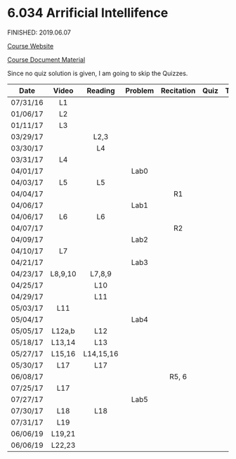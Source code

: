 6.034 Arrificial Intellifence
===

FINISHED: 2019.06.07

[Course Website](http://ocw.mit.edu/courses/electrical-engineering-and-computer-science/6-034-artificial-intelligence-fall-2010/index.htm)

[Course Document Material](http://courses.csail.mit.edu/6.034f/ai3/)

Since no quiz solution is given, I am going to skip the Quizzes. 

|Date       |Video     |Reading   |Problem  |Recitation|Quiz     |Tutorial |
|-----------|:--------:|:--------:|:-------:|:--------:|:-------:|:-------:|
|07/31/16   |L1        |          |         |          |         |         |
|01/06/17   |L2        |          |         |          |         |         |
|01/11/17   |L3        |          |         |          |         |         |
|03/29/17   |          |L2,3      |         |          |         |         |
|03/30/17   |          |L4        |         |          |         |         |
|03/31/17   |L4        |          |         |          |         |         |
|04/01/17   |          |          |Lab0     |          |         |         |
|04/03/17   |L5        |L5        |         |          |         |         |
|04/04/17   |          |          |         |R1        |         |         |
|04/06/17   |          |          |Lab1     |          |         |         |
|04/06/17   |L6        |L6        |         |          |         |         |
|04/07/17   |          |          |         |R2        |         |         |
|04/09/17   |          |          |Lab2     |          |         |         |
|04/10/17   |L7        |          |         |          |         |         |
|04/21/17   |          |          |Lab3     |          |         |         |
|04/23/17   |L8,9,10   |L7,8,9    |         |          |         |         |
|04/25/17   |          |L10       |         |          |         |         |
|04/29/17   |          |L11       |         |          |         |         |
|05/03/17   |L11       |          |         |          |         |         |
|05/04/17   |          |          |Lab4     |          |         |         |
|05/05/17   |L12a,b    |L12       |         |          |         |         |
|05/18/17   |L13,14    |L13       |         |          |         |         |
|05/27/17   |L15,16    |L14,15,16 |         |          |         |         |
|05/30/17   |L17       |L17       |         |          |         |         |
|06/08/17   |          |          |         |R5, 6     |         |         |
|07/25/17   |L17       |          |         |          |         |         |
|07/27/17   |          |          |Lab5     |          |         |         |
|07/30/17   |L18       |L18       |         |          |         |         |
|07/31/17   |L19       |          |         |          |         |         |
|06/06/19   |L19,21    |          |         |          |         |         |
|06/06/19   |L22,23    |          |         |          |         |         |
